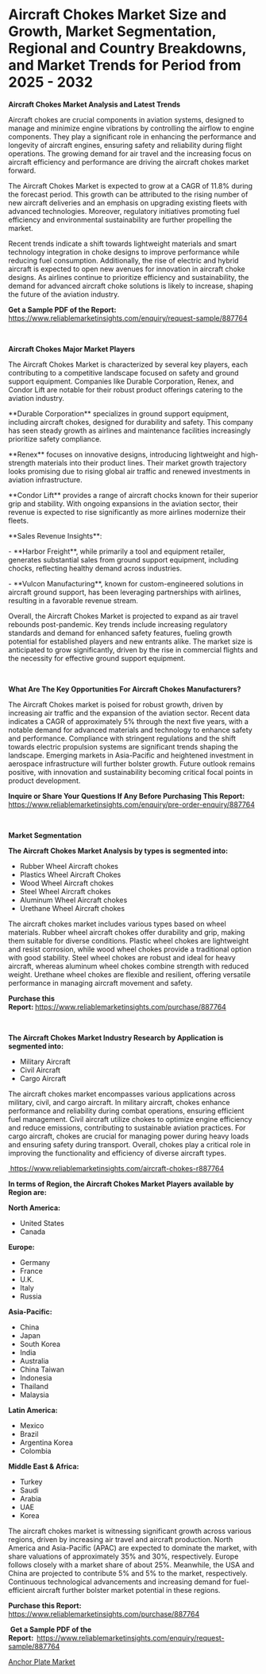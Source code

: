 <p><h1>Aircraft Chokes Market Size and Growth, Market Segmentation, Regional and Country Breakdowns, and Market Trends for Period from 2025 -  2032</h1></p><p><strong>Aircraft Chokes Market Analysis and Latest Trends</strong></p>
<p><p>Aircraft chokes are crucial components in aviation systems, designed to manage and minimize engine vibrations by controlling the airflow to engine components. They play a significant role in enhancing the performance and longevity of aircraft engines, ensuring safety and reliability during flight operations. The growing demand for air travel and the increasing focus on aircraft efficiency and performance are driving the aircraft chokes market forward.</p><p>The Aircraft Chokes Market is expected to grow at a CAGR of 11.8% during the forecast period. This growth can be attributed to the rising number of new aircraft deliveries and an emphasis on upgrading existing fleets with advanced technologies. Moreover, regulatory initiatives promoting fuel efficiency and environmental sustainability are further propelling the market.</p><p>Recent trends indicate a shift towards lightweight materials and smart technology integration in choke designs to improve performance while reducing fuel consumption. Additionally, the rise of electric and hybrid aircraft is expected to open new avenues for innovation in aircraft choke designs. As airlines continue to prioritize efficiency and sustainability, the demand for advanced aircraft choke solutions is likely to increase, shaping the future of the aviation industry.</p></p>
<p><strong>Get a Sample PDF of the Report:&nbsp;</strong> <a href="https://www.reliablemarketinsights.com/enquiry/request-sample/887764?utm_campaign=1937&utm_medium=2&utm_source=Github&utm_content=ia&utm_term=18022025&utm_id=aircraft-chokes">https://www.reliablemarketinsights.com/enquiry/request-sample/887764</a></p>
<p>&nbsp;</p>
<p><strong>Aircraft Chokes Major Market Players</strong></p>
<p><p>The Aircraft Chokes Market is characterized by several key players, each contributing to a competitive landscape focused on safety and ground support equipment. Companies like Durable Corporation, Renex, and Condor Lift are notable for their robust product offerings catering to the aviation industry. </p><p>**Durable Corporation** specializes in ground support equipment, including aircraft chokes, designed for durability and safety. This company has seen steady growth as airlines and maintenance facilities increasingly prioritize safety compliance. </p><p>**Renex** focuses on innovative designs, introducing lightweight and high-strength materials into their product lines. Their market growth trajectory looks promising due to rising global air traffic and renewed investments in aviation infrastructure.</p><p>**Condor Lift** provides a range of aircraft chocks known for their superior grip and stability. With ongoing expansions in the aviation sector, their revenue is expected to rise significantly as more airlines modernize their fleets.</p><p>**Sales Revenue Insights**: </p><p>- **Harbor Freight**, while primarily a tool and equipment retailer, generates substantial sales from ground support equipment, including chocks, reflecting healthy demand across industries. </p><p>- **Vulcon Manufacturing**, known for custom-engineered solutions in aircraft ground support, has been leveraging partnerships with airlines, resulting in a favorable revenue stream.</p><p>Overall, the Aircraft Chokes Market is projected to expand as air travel rebounds post-pandemic. Key trends include increasing regulatory standards and demand for enhanced safety features, fueling growth potential for established players and new entrants alike. The market size is anticipated to grow significantly, driven by the rise in commercial flights and the necessity for effective ground support equipment.</p></p>
<p>&nbsp;</p>
<p><strong>What Are The Key Opportunities For Aircraft Chokes Manufacturers?</strong></p>
<p><p>The Aircraft Chokes market is poised for robust growth, driven by increasing air traffic and the expansion of the aviation sector. Recent data indicates a CAGR of approximately 5% through the next five years, with a notable demand for advanced materials and technology to enhance safety and performance. Compliance with stringent regulations and the shift towards electric propulsion systems are significant trends shaping the landscape. Emerging markets in Asia-Pacific and heightened investment in aerospace infrastructure will further bolster growth. Future outlook remains positive, with innovation and sustainability becoming critical focal points in product development.</p></p>
<p><strong>Inquire or Share Your Questions If Any Before Purchasing This Report:</strong> <a href="https://www.reliablemarketinsights.com/enquiry/pre-order-enquiry/887764?utm_campaign=1937&utm_medium=2&utm_source=Github&utm_content=ia&utm_term=18022025&utm_id=aircraft-chokes">https://www.reliablemarketinsights.com/enquiry/pre-order-enquiry/887764</a></p>
<p>&nbsp;</p>
<p><strong>Market Segmentation</strong></p>
<p><strong>The Aircraft Chokes Market Analysis by types is segmented into:</strong></p>
<p><ul><li>Rubber Wheel Aircraft chokes</li><li>Plastics Wheel Aircraft Chokes</li><li>Wood Wheel Aircraft chokes</li><li>Steel Wheel Aircraft chokes</li><li>Aluminum Wheel Aircraft chokes</li><li>Urethane Wheel Aircraft chokes</li></ul></p>
<p><p>The aircraft chokes market includes various types based on wheel materials. Rubber wheel aircraft chokes offer durability and grip, making them suitable for diverse conditions. Plastic wheel chokes are lightweight and resist corrosion, while wood wheel chokes provide a traditional option with good stability. Steel wheel chokes are robust and ideal for heavy aircraft, whereas aluminum wheel chokes combine strength with reduced weight. Urethane wheel chokes are flexible and resilient, offering versatile performance in managing aircraft movement and safety.</p></p>
<p><strong>Purchase this Report:&nbsp;</strong><a href="https://www.reliablemarketinsights.com/purchase/887764?utm_campaign=1937&utm_medium=2&utm_source=Github&utm_content=ia&utm_term=18022025&utm_id=aircraft-chokes">https://www.reliablemarketinsights.com/purchase/887764</a></p>
<p>&nbsp;</p>
<p><strong>The Aircraft Chokes Market Industry Research by Application is segmented into:</strong></p>
<p><ul><li>Military Aircraft</li><li>Civil Aircraft</li><li>Cargo Aircraft</li></ul></p>
<p><p>The aircraft chokes market encompasses various applications across military, civil, and cargo aircraft. In military aircraft, chokes enhance performance and reliability during combat operations, ensuring efficient fuel management. Civil aircraft utilize chokes to optimize engine efficiency and reduce emissions, contributing to sustainable aviation practices. For cargo aircraft, chokes are crucial for managing power during heavy loads and ensuring safety during transport. Overall, chokes play a critical role in improving the functionality and efficiency of diverse aircraft types.</p></p>
<p><a href="https://www.reliablemarketinsights.com/aircraft-chokes-r887764?utm_campaign=1937&utm_medium=2&utm_source=Github&utm_content=ia&utm_term=18022025&utm_id=aircraft-chokes">&nbsp;https://www.reliablemarketinsights.com/aircraft-chokes-r887764</a></p>
<p><strong>In terms of Region, the Aircraft Chokes Market Players available by Region are:</strong></p>
<p>
    <p> <strong> North America: </strong>
        <ul>
            <li>United States</li>
            <li>Canada</li>
        </ul>
        </p> 
    <p> <strong> Europe: </strong>
        <ul>
            <li>Germany</li>
            <li>France</li>
            <li>U.K.</li>
            <li>Italy</li>
            <li>Russia</li>
        </ul>
        </p> 
    <p> <strong> Asia-Pacific: </strong>
        <ul>
            <li>China</li>
            <li>Japan</li>
            <li>South Korea</li>
            <li>India</li>
            <li>Australia</li>
            <li>China Taiwan</li>
            <li>Indonesia</li>
            <li>Thailand</li>
            <li>Malaysia</li>
        </ul>
        </p> 
    <p> <strong> Latin America: </strong>
        <ul>
            <li>Mexico</li>
            <li>Brazil</li>
            <li>Argentina Korea</li>
            <li>Colombia</li>
        </ul>
        </p> 
    <p> <strong> Middle East & Africa: </strong>
        <ul>
            <li>Turkey</li>
            <li>Saudi</li>
            <li>Arabia</li>
            <li>UAE</li>
            <li>Korea</li>
        </ul>
    </p>
    </p>
<p><p>The aircraft chokes market is witnessing significant growth across various regions, driven by increasing air travel and aircraft production. North America and Asia-Pacific (APAC) are expected to dominate the market, with share valuations of approximately 35% and 30%, respectively. Europe follows closely with a market share of about 25%. Meanwhile, the USA and China are projected to contribute 5% and 5% to the market, respectively. Continuous technological advancements and increasing demand for fuel-efficient aircraft further bolster market potential in these regions.</p></p>
<p><strong>Purchase this Report: </strong><a href="https://www.reliablemarketinsights.com/purchase/887764?utm_campaign=1937&utm_medium=2&utm_source=Github&utm_content=ia&utm_term=18022025&utm_id=aircraft-chokes">https://www.reliablemarketinsights.com/purchase/887764</a></p>
<p>&nbsp;<strong>Get a Sample PDF of the Report:&nbsp;&nbsp;</strong><a href="https://www.reliablemarketinsights.com/enquiry/request-sample/887764?utm_campaign=1937&utm_medium=2&utm_source=Github&utm_content=ia&utm_term=18022025&utm_id=aircraft-chokes">https://www.reliablemarketinsights.com/enquiry/request-sample/887764</a></p>
<p><strong></strong></p>
<p><p><a href="https://github.com/bmorecock/Market-Research-Report-List-6/blob/main/anchor-plate-market.md?utm_campaign=1937&utm_medium=2&utm_source=Github&utm_content=ia&utm_term=18022025&utm_id=aircraft-chokes">Anchor Plate Market</a></p></p>